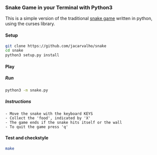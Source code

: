 ### Snake Game in your Terminal with Python3

This is a simple version of the traditional [snake game](https://en.wikipedia.org/wiki/Snake_(video_game_genre)) written in python, using the curses library.


#### Setup
```bash
git clone https://github.com/jacarvalho/snake
cd snake
python3 setup.py install
```

#### Play

##### Run

```bash
python3 -m snake.py
```

##### Instructions

```
- Move the snake with the keyboard KEYS
- Collect the 'food', indicated by 'X'
- The game ends if the snake hits itself or the wall
- To quit the game press 'q'
```



#### Test and checkstyle

```bash
make
```


